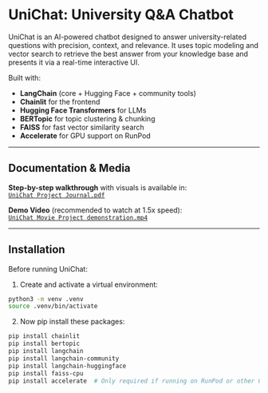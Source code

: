 # UniChat: University Q&A Chatbot

UniChat is an AI-powered chatbot designed to answer university-related questions with precision, context, and relevance. It uses topic modeling and vector search to retrieve the best answer from your knowledge base and presents it via a real-time interactive UI.

Built with:
- **LangChain** (core + Hugging Face + community tools)
- **Chainlit** for the frontend
- **Hugging Face Transformers** for LLMs
- **BERTopic** for topic clustering & chunking
- **FAISS** for fast vector similarity search
- **Accelerate** for GPU support on RunPod

---
## Documentation & Media

**Step-by-step walkthrough** with visuals is available in:  
[`UniChat Project Journal.pdf`](./UniChat%20Project%20Journal.pdf)

**Demo Video** (recommended to watch at 1.5x speed):  
[`UniChat Movie Project demonstration.mp4`](./UniChat%20Movie%20Project%20demonstration.mp4)

--- 

## Installation

Before running UniChat:

1. Create and activate a virtual environment:

```bash
python3 -m venv .venv
source .venv/bin/activate
```

2. Now pip install these packages:
```bash
pip install chainlit
pip install bertopic
pip install langchain
pip install langchain-community
pip install langchain-huggingface
pip install faiss-cpu
pip install accelerate  # Only required if running on RunPod or other GPU-based infra
```





